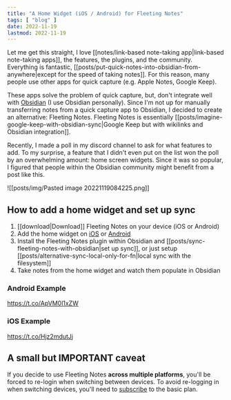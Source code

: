 ```yaml
---
title: "A Home Widget (iOS / Android) for Fleeting Notes"
tags: [ "blog" ]
date: 2022-11-19
lastmod: 2022-11-19
---
```

Let me get this straight, I love [[notes/link-based note-taking app|link-based note-taking apps]], the features, the plugins, and the community. Everything is fantastic, [[posts/put-quick-notes-into-obsidian-from-anywhere|except for the speed of taking notes]]. For this reason, many people use other apps for quick capture (e.g. Apple Notes, Google Keep).

These apps solve the problem of quick capture, but, don't integrate well with [Obsidian](https://obsidian.md/) (I use Obsidian personally). Since I'm not up for manually transferring notes from a quick capture app to Obsidian, I decided to create an alternative: Fleeting Notes. Fleeting Notes is essentially [[posts/imagine-google-keep-with-obsidian-sync|Google Keep but with wikilinks and Obsidian integration]].

Recently, I made a poll in my discord channel to ask for what features to add. To my surprise, a feature that I didn't even put on the list won the poll by an overwhelming amount: home screen widgets. Since it was so popular, I figured that people within the Obsidian community might benefit from a post like this.

![[posts/img/Pasted image 20221119084225.png]]

## How to add a home widget and set up sync

1. [[download|Download]] Fleeting Notes on your device (iOS or Android)
2. Add the home widget on [iOS](https://support.apple.com/en-ca/HT207122) or [Android](https://support.google.com/android/answer/9450271?hl=en#zippy=)
3. Install the Fleeting Notes plugin within Obsidian and [[posts/sync-fleeting-notes-with-obsidian|set up sync]], or just setup [[posts/alternative-sync-local-only-for-fn|local sync with the filesystem]]
4. Take notes from the home widget and watch them populate in Obsidian

### Android Example
https://t.co/ApVM0l1xZW

### iOS Example
https://t.co/Hjz2mdutJj

## A small but IMPORTANT caveat
If you decide to use Fleeting Notes **across multiple platforms**, you'll be forced to re-login when switching between devices. To avoid re-logging in when switching devices, you'll need to [subscribe](https://fleetingnotes.app/pricing) to the basic plan. 